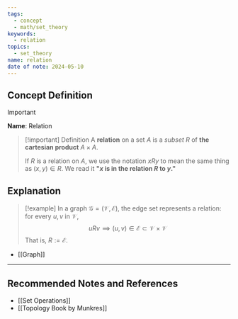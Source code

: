 ```yaml
---
tags:
  - concept
  - math/set_theory
keywords:
  - relation
topics:
  - set_theory
name: relation
date of note: 2024-05-10
---
```


## Concept Definition

>[!important]
>**Name**: Relation

>[!important] Definition
>A **relation** on a set $A$ is a *subset* $R$ of **the cartesian product** $A \times A$.
>
>If $R$ is a relation on $A$, we use the notation $xRy$ to mean the same thing as $(x, y) \in R$. We read it **"$x$ is in the relation $R$ to $y$."**



## Explanation

>[!example]
>In a graph $\mathcal{G} = (\mathcal{V}, \mathcal{E})$, the edge set represents a relation: for every $u, v$ in $\mathcal{V}$,
>$$
>uRv \implies (u,v) \in \mathcal{E} \subset \mathcal{V} \times \mathcal{V}
>$$
>That is, $R := \mathcal{E}.$

- [[Graph]]



-----------
##  Recommended Notes and References

- [[Set Operations]]
- [[Topology Book by Munkres]]